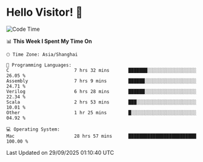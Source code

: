 # Hello Visitor! 👋

<!--START_SECTION:waka-->
![Code Time](http://img.shields.io/badge/Code%20Time-515%20hrs%2013%20mins-blue)

📊 **This Week I Spent My Time On** 

```text
🕑︎ Time Zone: Asia/Shanghai

💬 Programming Languages: 
C                        7 hrs 32 mins       ███████░░░░░░░░░░░░░░░░░░   26.05 % 
Assembly                 7 hrs 9 mins        ██████░░░░░░░░░░░░░░░░░░░   24.71 % 
Verilog                  6 hrs 28 mins       ██████░░░░░░░░░░░░░░░░░░░   22.34 % 
Scala                    2 hrs 53 mins       ███░░░░░░░░░░░░░░░░░░░░░░   10.01 % 
Other                    1 hr 25 mins        █░░░░░░░░░░░░░░░░░░░░░░░░   04.92 % 

💻 Operating System: 
Mac                      28 hrs 57 mins      █████████████████████████   100.00 % 
```


 Last Updated on 29/09/2025 01:10:40 UTC
<!--END_SECTION:waka-->
